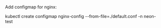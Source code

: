 Add configmap for nginx:

kubectl create configmap nginx-config --from-file=./default.conf -n neon-test